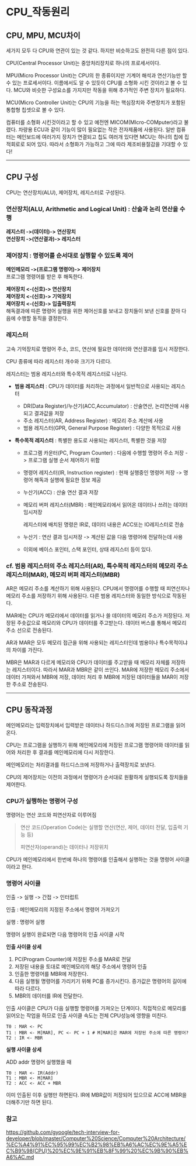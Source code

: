 # CPU_작동원리
## CPU, MPU, MCU차이
세가지 모두 다 CPU와 연관이 있는 것 같다. 하지만 비슷하고도 완전히 다른 점이 있다.

CPU(Central Processor Unit)는 중앙처리장치로 하나의 프로세서이다.

MPU(Micro Processor Unit)는 CPU의 한 종류이지만 기계어 해석과 연산기능만 할 수 있는 프로세서이다. 이름에서도 알 수 있듯이 CPU를 소형화 시킨 것이라고 볼 수 있다. MCU와 비슷한 구성요소를 가지지만 작동을 위해 추가적인 주변 장치가 필요하다.

MCU(Micro Controller Unit)는 CPU의 기능을 하는 핵심장치와 주변장치가 포함된 통합형 칩셋으로 볼 수 있다.

컴퓨터를 소형화 시킨것이라고 할 수 있고 예전엔 MICOM(MIcro-COMputer)라고 불렸다.
차량용 ECU과 같이 기능이 많이 필요없는 작은 전자제품에 사용된다. 일반 컴퓨터는 메인보드에 여러가지 장치가 연결되고 칩도 여러개 있다면 MCU는 하나의 칩에 집적회로로 되어 있다. 따라서 소형화가 가능하고 그에 따라 제조비용절감을 기대할 수 있다!

---

## CPU 구성

CPU는 연산장치(ALU), 제어장치, 레지스터로 구성된다.

### 연산장치(ALU, Arithmetic and Logical Unit) : 산술과 논리 연산을 수행
    
**레지스터 ->(데이터)-> 연산장치<br>**
**연산장치 ->(연산결과)-> 레지스터**


### 제어장치 : 명령어를 순서대로 실행할 수 있도록 제어<br>
    
**메인메모리 ->(프로그램 명령어)-> 제어장치<br>**
    프로그램 명령어를 받은 후 해독한다.<br>

**제어장치 <-(신호)-> 연산장치<br>**
**제어장치 <-(신호)-> 기억장치<br>**
**제어장치 <-(신호)-> 입출력장치<br>**
해독결과에 따른 명령어 실행을 위한 제어신호를 보내고 장치들이 보낸 신호를 잗아 다음에 수행할 동직을 결정한다.


### 레지스터

고속 기억장치로 명령어 주소, 코드, 연산에 필요한 데이터와 연산결과를 임시 저장한다.

CPU 종류에 따라 레지스터 개수와 크기가 다르다.

레지스터는 범용 레지스터와 특수목적 레지스터로 나뉜다.

  - **범용 레지스터** : CPU가 데이터를 처리하는 과정에서 일반적으로 사용되는 레지스터
    
    - DR(Data Register)/누산기(ACC,Accumulator) : 산술연산, 논리연산에 사용되고 결과값을 저장
    - 주소 레지스터(AR, Address Register) : 메모리 주소 계산에 사용
    - 범용 레지스터(GPR, General Purpose Register) : 다양한 목적으로 사용
  

  - **특수목적 레지스터** : 특별한 용도로 사용되는 레지스터, 특별한 것을 저장
    
    - 프로그램 카운터(PC, Program Counter) : 다음에 수행할 명령어 주소 저장 -> 프로그램 실행 순서 제어하기 위함
    - 명령어 레지스터(IR, Instruction register) : 현재 실행중인 명령어 저장 -> 명령어 해독과 실행에 필요한 정보 제공
    - 누산기(ACC) : 산술 연산 결과 저장
    - 메모리 버퍼 레지스터(MBR) : 메인메모리에서 읽어온 데이터나 쓰려는 데이터 임시저장
      
        레지스터에 배치된 명령은 IR로, 데이터 내용은 ACC또는 IO레지스터로 전송
    - 누산기 : 연산 결과 임시저장 -> 계산된 값을 다음 명령어에 전달하는데 사용
    - 이외에 베이스 포인터, 스택 포인터, 상태 레지스터 등이 있다.


### cf. 범용 레지스터의 주소 레지스터(AR), 특수목적 레지스터의 메모리 주소 레지스터(MAR), 메모리 버퍼 레지스터(MBR)

AR은 메모리 주소를 계산하기 위해 사용된다. CPU에서 명령어를 수행할 때 피연산자나 메모리 주소를 저장하기 위해 사용된다. 다른 범용 레지스터와 동일한 방식으로 작동된다.


MAR에는 CPU가 메모리에서 데이터를 읽거나 쓸 데이터의 메모리 주소가 저장된다. 저장된 주솟값으로 메모리와 CPU가 데이터를 주고받는다. 데이터 버스를 통해서 메모리 주소 선으로 전송된다.

AR과 MAR은 모두 메모리 접근을 위해 사용되는 레지스터인데 범용이나 특수목적이냐의 차이를 가진다.

MBR은 MAR과 다르게 메모리와 CPU가 데이터를 주고받을 때 메모리 자체를 저장하는 레지스터이다. 따라서 MAR과 MBR은 같이 쓰인다.
MAR에 저장한 메모리 주소에서 데이터 가져와서 MBR에 저장, 데이터 처리 후 MBR에 저장된 데이터들을 MAR이 저장한 주소로 전송된다.


---

## CPU 동작과정

메인메모리는 입력장치에서 입력받은 데이터나 하드디스크에 저장된 프로그램을 읽어온다.

CPU는 프로그램을 실행하기 위해 메인메모리에 저장된 프로그램 명령어와 데이터를 읽어와 처리한 후 결과를 메인메모리에 다시 저장한다.

메인메모리는 처리결과를 하드디스크에 저장하거나 출력장치로 보낸다.

CPU의 제어장치는 이전의 과정에서 명령어가 순서대로 원활하게 실행되도록 장치들을 제어한다.

### CPU가 실행하는 명령어 구성

명령어는 연산 코드와 피연산자로 이루어짐

> 연산 코드(Operation Code)는 실행할 연산(연산, 제어, 데이터 전달, 입출력 기능 등)
> 
>피연산자(operand)는 데이터나 저장위치

CPU가 메인메모리에서 한번에 하나의 명령어를 인출해서 실행하는 것을 명령어 사이클이라고 한다.

### 명령어 사이클

인출 -> 실행 -> 간접 -> 인터럽트

인출 : 메인메모리의 지정된 주소에서 명령어 가져오기

실행 : 명령어 실행

명령어 실행이 완료되면 다음 명령어의 인출 사이클 시작

**인출 사이클 상세**

1. PC(Program Counter)에 저장된 주소를 MAR로 전달
2. 저장된 내용을 토대로 메인메모리의 해당 주소에서 명령어 인출
3. 인출한 명령어를 MBR에 저장한다.
4. 다음 실행될 명령어를 가리키기 위해 PC를 증가시킨다. 증가값은 명령어의 길이에 따라 다르다.
5. MBR의 데이터를 IR에 전달한다.

인출 사이클은 CPU가 다음 실행할 명령어를 가져오는 단계이다. 직접적으로 메모리를 읽어오는 작업을 하므로 인출 사이클 속도는 전체 CPU성능에 영향을 미친다.

```
T0 : MAR <- PC
T1 : MBR <- M[MAR], PC <- PC + 1 # M[MAR]은 MAR에 저장된 주소에 따른 명령어?
T2 : IR <- MBR
```

**실행 사이클 상세**

ADD addr 명령어 실행했을 때
```
T0 : MAR <- IR(Addr)
T1 : MBR <- M[MAR]
T2 : ACC <- ACC + MBR
```

이미 인출된 이후 실행만 하면된다.
IR에 MBR값이 저장되어 있으므로 ACC에 MBR을 더해주기만 하면 된다.


### 참고

https://github.com/gyoogle/tech-interview-for-developer/blob/master/Computer%20Science/Computer%20Architecture/%EC%A4%91%EC%95%99%EC%B2%98%EB%A6%AC%EC%9E%A5%EC%B9%98(CPU)%20%EC%9E%91%EB%8F%99%20%EC%9B%90%EB%A6%AC.md